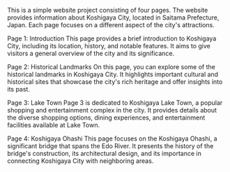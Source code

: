 This is a simple website project consisting of four pages. The website provides information about Koshigaya City, located in Saitama Prefecture, Japan. Each page focuses on a different aspect of the city's attractions.

Page 1: Introduction
This page provides a brief introduction to Koshigaya City, including its location, history, and notable features. It aims to give visitors a general overview of the city and its significance.

Page 2: Historical Landmarks
On this page, you can explore some of the historical landmarks in Koshigaya City. It highlights important cultural and historical sites that showcase the city's rich heritage and offer insights into its past.

Page 3: Lake Town
Page 3 is dedicated to Koshigaya Lake Town, a popular shopping and entertainment complex in the city. It provides details about the diverse shopping options, dining experiences, and entertainment facilities available at Lake Town.

Page 4: Koshigaya Ohashi
This page focuses on the Koshigaya Ohashi, a significant bridge that spans the Edo River. It presents the history of the bridge's construction, its architectural design, and its importance in connecting Koshigaya City with neighboring areas.






